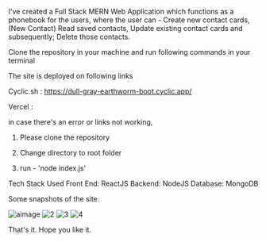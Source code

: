 I've created a Full Stack MERN Web Application which functions as a phonebook for the users, where the user can -
Create new contact cards, (New Contact)
Read saved contacts,
Update existing contact cards and subsequently;
Delete those contacts.

Clone the repository in your machine and run following commands in your terminal

The site is deployed on following links

Cyclic.sh : https://dull-gray-earthworm-boot.cyclic.app/

Vercel : 

in case there's an error or links not working, 

1. Please clone the repository

2. Change directory to root folder

3. run - 'node index.js'


Tech Stack Used
Front End: ReactJS
Backend: NodeJS
Database: MongoDB

Some snapshots of the site.

![aimage](https://github.com/Akash-1612/ContactApp/assets/73643555/48f2258b-cb7e-401f-bc2e-48ea0510f1b1)
![2](https://github.com/Akash-1612/ContactApp/assets/73643555/e39249ee-fcaa-4c69-9697-9c5c96315909)
![3](https://github.com/Akash-1612/ContactApp/assets/73643555/2627205d-78d2-4230-8f6f-eff83cf02cc1)
![4](https://github.com/Akash-1612/ContactApp/assets/73643555/080121dd-5162-463d-a5f7-1f16b5d276c2)

That's it.
Hope you like it.


